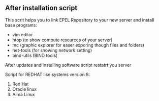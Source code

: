 ## After installation script

This scrit helps you to link EPEL Repository to your new server and install base programs:

- vim editor
- htop (to show compute resources of your server)
- mc (graphic explorer for easer exporing though files and folders)
- net-tools (for showing network setting)
- bind-utils (BIND tools)

After updates and installing software script restatrt you server

Script for REDHAT lise systems version 9:

1. Red Hat
2. Oracle linux
3. Alma Linux